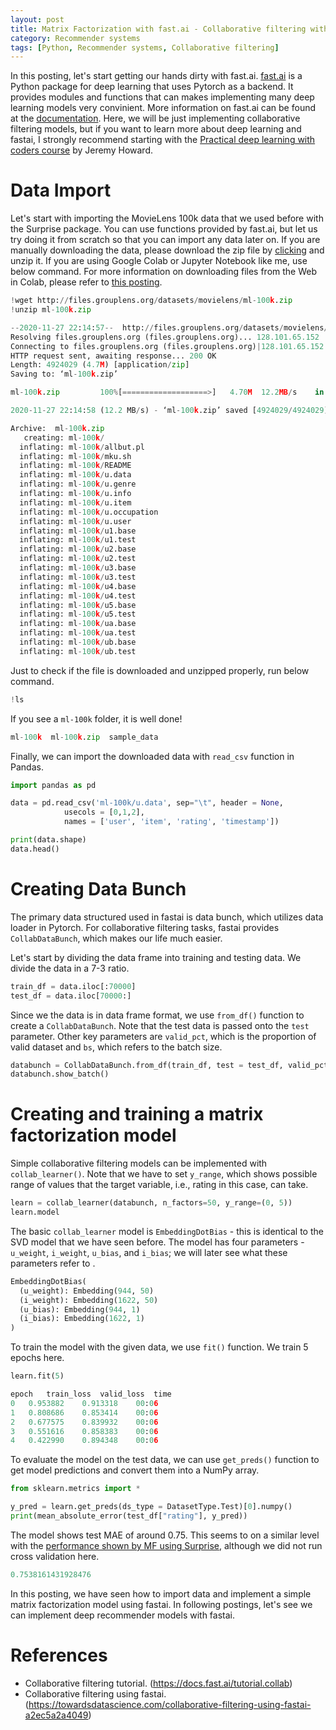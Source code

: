 ```yaml
---
layout: post
title: Matrix Factorization with fast.ai - Collaborative filtering with Python 16
category: Recommender systems
tags: [Python, Recommender systems, Collaborative filtering]
---
```


In this posting, let's start getting our hands dirty with fast.ai. [fast.ai](https://www.fast.ai/) is a Python package for deep learning that uses Pytorch as a backend. It provides modules and functions that can makes implementing many deep learning models very convinient. More information on fast.ai can be found at the [documentation](https://docs.fast.ai/quick_start.html). Here, we will be just implementing collaborative filtering models, but if you want to learn more about deep learning and fastai, I strongly recommend starting with the [Practical deep learning with coders course](https://course.fast.ai/) by Jeremy Howard. 



# Data Import

Let's start with importing the MovieLens 100k data that we used before with the Surprise package. You can use functions provided by fast.ai, but let us try doing it from scratch so that you can import any data later on. If you are manually downloading the data, please download the zip file by [clicking](http://files.grouplens.org/datasets/movielens/ml-100k.zip) and unzip it. If you are using Google Colab or Jupyter Notebook like me, use below command. For more information on downloading files from the Web in Colab, please refer to [this posting](https://buomsoo-kim.github.io/colab/2020/05/03/Colab-downloading-files-from-web.md/).

```python
!wget http://files.grouplens.org/datasets/movielens/ml-100k.zip
!unzip ml-100k.zip
```

```python
--2020-11-27 22:14:57--  http://files.grouplens.org/datasets/movielens/ml-100k.zip
Resolving files.grouplens.org (files.grouplens.org)... 128.101.65.152
Connecting to files.grouplens.org (files.grouplens.org)|128.101.65.152|:80... connected.
HTTP request sent, awaiting response... 200 OK
Length: 4924029 (4.7M) [application/zip]
Saving to: ‘ml-100k.zip’

ml-100k.zip         100%[===================>]   4.70M  12.2MB/s    in 0.4s    

2020-11-27 22:14:58 (12.2 MB/s) - ‘ml-100k.zip’ saved [4924029/4924029]

Archive:  ml-100k.zip
   creating: ml-100k/
  inflating: ml-100k/allbut.pl       
  inflating: ml-100k/mku.sh          
  inflating: ml-100k/README          
  inflating: ml-100k/u.data          
  inflating: ml-100k/u.genre         
  inflating: ml-100k/u.info          
  inflating: ml-100k/u.item          
  inflating: ml-100k/u.occupation    
  inflating: ml-100k/u.user          
  inflating: ml-100k/u1.base         
  inflating: ml-100k/u1.test         
  inflating: ml-100k/u2.base         
  inflating: ml-100k/u2.test         
  inflating: ml-100k/u3.base         
  inflating: ml-100k/u3.test         
  inflating: ml-100k/u4.base         
  inflating: ml-100k/u4.test         
  inflating: ml-100k/u5.base         
  inflating: ml-100k/u5.test         
  inflating: ml-100k/ua.base         
  inflating: ml-100k/ua.test         
  inflating: ml-100k/ub.base         
  inflating: ml-100k/ub.test  
```

Just to check if the file is downloaded and unzipped properly, run below command. 

```python
!ls
```

If you see a ```ml-100k``` folder, it is well done!

```python
ml-100k  ml-100k.zip  sample_data
```

Finally, we can import the downloaded data with ```read_csv``` function in Pandas. 

```python
import pandas as pd

data = pd.read_csv('ml-100k/u.data', sep="\t", header = None, 
            usecols = [0,1,2],
            names = ['user', 'item', 'rating', 'timestamp'])

print(data.shape)
data.head()
```


# Creating Data Bunch

The primary data structured used in fastai is data bunch, which utilizes data loader in Pytorch. For collaborative filtering tasks, fastai provides ```CollabDataBunch```, which makes our life much easier.

Let's start by dividing the data frame into training and testing data. We divide the data in a 7-3 ratio.

```python
train_df = data.iloc[:70000]
test_df = data.iloc[70000:]
```

Since we the data is in data frame format, we use ```from_df()``` function to create a ```CollabDataBunch```. Note that the test data is passed onto the ```test``` parameter. Other key parameters are ```valid_pct```, which is the proportion of valid dataset and ```bs```, which refers to the batch size.

```python
databunch = CollabDataBunch.from_df(train_df, test = test_df, valid_pct = 0.1, bs=128)
databunch.show_batch()
```


# Creating and training a matrix factorization model

Simple collaborative filtering models can be implemented with ```collab_learner()```. Note that we have to set ```y_range```, which shows possible range of values that the target variable, i.e., rating in this case, can take. 

```python
learn = collab_learner(databunch, n_factors=50, y_range=(0, 5))
learn.model
```

The basic ```collab_learner``` model is ```EmbeddingDotBias``` - this is identical to the SVD model that we have seen before. The model has four parameters - ```u_weight```, ```i_weight```, ```u_bias```, and ```i_bias```; we will later see what these parameters refer to . 

```python
EmbeddingDotBias(
  (u_weight): Embedding(944, 50)
  (i_weight): Embedding(1622, 50)
  (u_bias): Embedding(944, 1)
  (i_bias): Embedding(1622, 1)
)
```

To train the model with the given data, we use ```fit()``` function. We train 5 epochs here.

```python
learn.fit(5)
```

```python
epoch	train_loss	valid_loss	time
0	0.953882	0.913318	00:06
1	0.808686	0.853414	00:06
2	0.677575	0.839932	00:06
3	0.551616	0.858383	00:06
4	0.422990	0.894348	00:06
```

To evaluate the model on the test data, we can use ```get_preds()``` function to get model predictions and convert them into a NumPy array.

```python
from sklearn.metrics import *

y_pred = learn.get_preds(ds_type = DatasetType.Test)[0].numpy()
print(mean_absolute_error(test_df["rating"], y_pred))
```

The model shows test MAE of around 0.75. This seems to on a similar level with the [performance shown by MF using Surprise](https://buomsoo-kim.github.io/recommender%20systems/2020/10/22/Recommender-systems-collab-filtering-14.md/), although we did not run cross validation here.

```python
0.7538161431928476
```


In this posting, we have seen how to import data and implement a simple matrix factorization model using fastai. In following postings, let's see we can implement deep recommender models with fastai.


# References

- Collaborative filtering tutorial. (https://docs.fast.ai/tutorial.collab)
- Collaborative filtering using fastai. (https://towardsdatascience.com/collaborative-filtering-using-fastai-a2ec5a2a4049)

